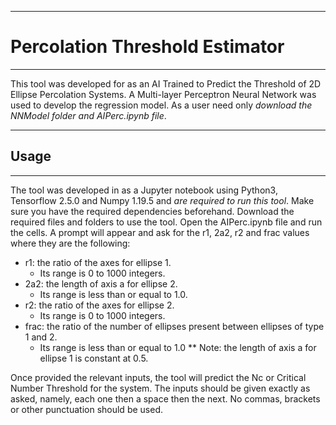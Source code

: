 ___________________________________________________________________________________________________

# Percolation Threshold Estimator
___________________________________________________________________________________________________  

This tool was developed for as an AI Trained to Predict the Threshold of 2D Ellipse Percolation Systems. A Multi-layer Perceptron Neural Network was used to develop the regression model. As a user need only _download the NNModel folder and AIPerc.ipynb file_.
  
___________________________________________________________________________________________________

## Usage
___________________________________________________________________________________________________  

The tool was developed in as a Jupyter notebook using Python3, Tensorflow 2.5.0 and Numpy 1.19.5 and _are required to run this tool_. Make sure you have the required dependencies beforehand. Download the required files and folders to use the tool. Open the AIPerc.ipynb file and run the cells. A prompt will appear and ask for the r1, 2a2, r2 and frac values where they are the following:
* r1:	  the ratio of the axes for ellipse 1. 
  * Its range is 0 to 1000 integers. 
* 2a2:	  the length of axis a for ellipse 2. 
  * Its range is less than or equal to 1.0.
* r2:	  the ratio of the axes for ellipse 2. 
  * Its range is 0 to 1000 integers.
* frac:   the ratio of the number of ellipses present between ellipses of type 1 and 2. 
  * Its range is less than or equal to 1.0
** Note: the length of axis a for ellipse 1 is constant at 0.5. 

Once provided the relevant inputs, the tool will predict the Nc or Critical Number Threshold for the system. The inputs should be given exactly as asked, namely, each one then a space then the next. No commas, brackets or other punctuation should be used. 

